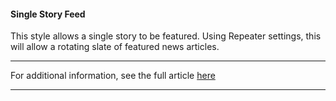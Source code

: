 #### Single Story Feed



This style allows a single story to be featured. Using Repeater settings, this will allow a rotating slate of featured news articles.

* * *

For additional information, see the full article [here](https://support.optisigns.com/hc/en-us/articles/35337746613139)

---
